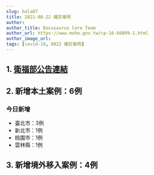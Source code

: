 ```yaml
---
slug: hola87
title: 2021-08-22 確診案例
author: 
author_title: Docusaurus Core Team
author_url: https://www.mohw.gov.tw/cp-16-60809-1.html
author_image_url: 
tags: [covid-19, 0822 確診案例]
---
```


## 1. [衛福部公告連結](https://www.cdc.gov.tw/Bulletin/Detail/AXNRv5f-4_d2K3Asg1uPVw?typeid=9)

## 2. 新增本土案例：6例

### 今日新增
* 臺北市：3例
* 新北市：1例
* 桃園市：1例
* 雲林縣：1例

## 3. 新增境外移入案例：4例
